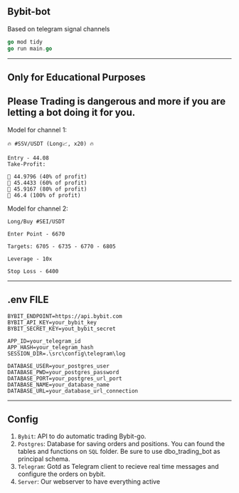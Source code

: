 ## Bybit-bot
Based on telegram signal channels
``` Go
go mod tidy
go run main.go
```
---
## Only for Educational Purposes
Please Trading is dangerous and more if you are letting a bot doing it for you. 
---
Model for channel 1:
``` Channel 1
🔥 #SSV/USDT (Long📈, x20) 🔥

Entry - 44.08
Take-Profit:

🥉 44.9796 (40% of profit)
🥈 45.4433 (60% of profit)
🥇 45.9167 (80% of profit)
🚀 46.4 (100% of profit)
```
Model for channel 2:
``` Channel 2
Long/Buy #SEI/USDT  

Enter Point - 6670

Targets: 6705 - 6735 - 6770 - 6805

Leverage - 10x

Stop Loss - 6400
```
---
## .env FILE
```
BYBIT_ENDPOINT=https://api.bybit.com
BYBIT_API_KEY=your_bybit_key
BYBIT_SECRET_KEY=yout_bybit_secret

APP_ID=your_telegram_id
APP_HASH=your_telegram_hash
SESSION_DIR=.\src\config\telegram\log

DATABASE_USER=your_postgres_user
DATABASE_PWD=your_postgres_password
DATABASE_PORT=your_postgres_url_port
DATABASE_NAME=your_database_name
DATABASE_URL=your_database_url_connection

```
---
## Config
1. `Bybit`:
   API to do automatic trading Bybit-go.
3. `Postgres`:
   Database for saving orders and positions. You can found the tables and functions on `SQL` folder.
   Be sure to use dbo_trading_bot as principal schema.
5. `Telegram`:
   Gotd as Telegram client to recieve real time messages and configure the orders on bybit.
7. `Server`:
   Our webserver to have everything active
